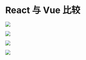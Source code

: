 
# React 与 Vue 比较
![](Pasted%20image%2020231014161355.png)

![](Pasted%20image%2020231014161616.png)

![](Pasted%20image%2020231014161639.png)

![](Pasted%20image%2020231014161655.png)